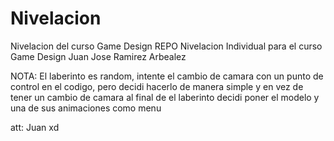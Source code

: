 # Nivelacion
Nivelacion del curso Game Design REPO
Nivelacion Individual para el curso Game Design Juan Jose Ramirez Arbealez

NOTA: El laberinto es random, intente el cambio de camara con un punto de control en el codigo, pero decidi hacerlo de manera simple y en vez de tener un cambio de camara 
al final de el laberinto decidi poner el modelo y una de sus animaciones como menu

att: Juan xd


